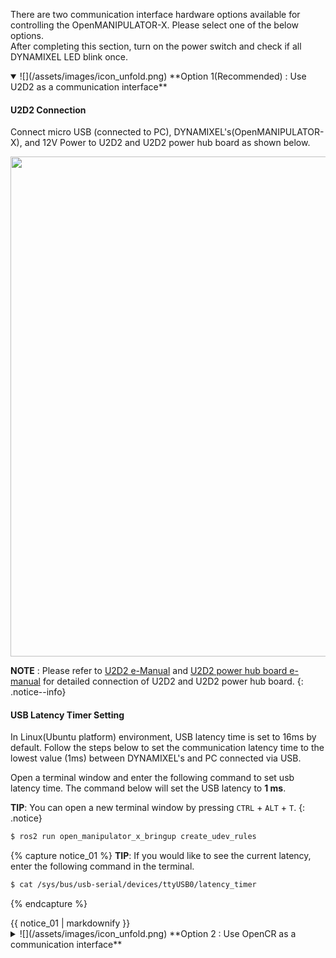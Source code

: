 There are two communication interface hardware options available for controlling the OpenMANIPULATOR-X. Please select one of the below options.  
After completing this section, turn on the power switch and check if all DYNAMIXEL LED blink once.

<details open>
<summary>
![](/assets/images/icon_unfold.png) **Option 1(Recommended) : Use U2D2 as a communication interface**
</summary>

#### U2D2 Connection
Connect micro USB (connected to PC), DYNAMIXEL's(OpenMANIPULATOR-X), and 12V Power to U2D2 and U2D2 power hub board as shown below.

<img src="/assets/images/platform/openmanipulator_x/OpenManipulator_u2d2_setup2.png" width="800">

**NOTE** : Please refer to [U2D2 e-Manual](/docs/en/parts/interface/u2d2/) and [U2D2 power hub board e-manual](/docs/en/parts/interface/u2d2_power_hub/) for detailed connection of U2D2 and U2D2 power hub board.
{: .notice--info}

#### USB Latency Timer Setting
In Linux(Ubuntu platform) environment, USB latency time is set to 16ms by default. Follow the steps below to set the communication latency time to the lowest value (1ms) between DYNAMIXEL's and PC connected via USB.

Open a terminal window and enter the following command to set usb latency time. The command below will set the USB latency to **1 ms**.

**TIP**: You can open a new terminal window by pressing `CTRL` + `ALT` + `T`.
{: .notice}

``` bash
$ ros2 run open_manipulator_x_bringup create_udev_rules
```

{% capture notice_01 %}
**TIP**: If you would like to see the current latency, enter the following command in the terminal.  

```bash
$ cat /sys/bus/usb-serial/devices/ttyUSB0/latency_timer
```

{% endcapture %}
<div class="notice">{{ notice_01 | markdownify }}</div>
</details>


<details>
<summary>
![](/assets/images/icon_unfold.png) **Option 2 : Use OpenCR as a communication interface**
</summary>

This section describes how to set up OpenCR as a communication board between **ROS Packages** of PC and DYNAMIXEL's of OpenMANIPULATOR-X.  

#### OpenCR Connection

Connect micro USB (connected to PC), DYNAMIXEL's(OpenMANIPULATOR-X), and 12V Power to OpenCR as shown below.

<img src="/assets/images/platform/openmanipulator_x/OpenManipulator_opencr_setup2.png" width="800">

#### Upload Source code

1. Set up the Arduino IDE for OpenCR ([Instructions](/docs/en/parts/controller/opencr10/#arduino-ide))

2. Connect OpenCR to the PC.

3. Open the example from `File > Examples > OpenCR > 10.Etc > usb_to_dxl`  
  ![](/assets/images/platform/openmanipulator_x/OpenManipulator_opencr_utd_setup.png)  
  > Open the `usb to dxl` example.

4. Upload the example to OpenCR.  
  ![](/assets/images/platform/openmanipulator_x/upload_use_to_dxl.png)

5. When the upload is completed, the following comments are displayed in the log window.   
  ![](/assets/images/parts/controller/opencr10/downloader_01.png)  
  

{% capture note_03 %}
`FAQ`  
If upload fails, try with [Recovery Mode](/docs/en/parts/controller/opencr10/#recovery-mode)
1. Turn on the power of the OpenCR board.
2. Hold down the `PUSH SW2` button.
3. Press the `Reset` button.
4. Release the `Reset` button.
5. Release the `PUSH SW2` button.

The STATUS LED should blink every 100ms after entering Recovery Mode successfully.
{% endcapture %}
<div class="notice--warning">{{ note_03 | markdownify }}</div>

</details>

